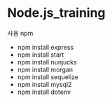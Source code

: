 # Node.js_training

  사용 npm 
  - npm install express 
  - npm install start
  - npm install nunjucks
  - npm install morgan
  - npm install sequelize
  - npm install mysql2
  - npm install dotenv
